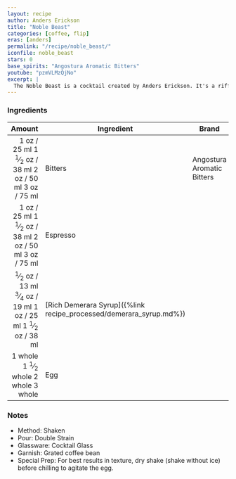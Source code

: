 ```yaml
---
layout: recipe
author: Anders Erickson
title: "Noble Beast"
categories: [coffee, flip]
eras: [anders]
permalink: "/recipe/noble_beast/"
iconfile: noble_beast
stars: 0
base_spirits: "Angostura Aromatic Bitters"
youtube: "pzmVLMzQjNo"
excerpt: |
  The Noble Beast is a cocktail created by Anders Erickson. It's a riff on the classic Sherry Flip, incorporating a whole egg for a creamy texture
---
```


### Ingredients

|  Amount | Ingredient                                               | Brand                      |
| ------: | -------------------------------------------------------- | -------------------------- |
|    <span class="onex active">1 oz  / 25 ml</span> <span class="onehalfx">1 <sup>1</sup>&frasl;<sub>2</sub> oz  / 38 ml</span> <span class="twox">2 oz  / 50 ml</span> <span class="threex">3 oz  / 75 ml</span>| Bitters                                                  | Angostura Aromatic Bitters |
|    <span class="onex active">1 oz  / 25 ml</span> <span class="onehalfx">1 <sup>1</sup>&frasl;<sub>2</sub> oz  / 38 ml</span> <span class="twox">2 oz  / 50 ml</span> <span class="threex">3 oz  / 75 ml</span>| Espresso                                                 |
|  <span class="onex active"> <sup>1</sup>&frasl;<sub>2</sub> oz  / 13 ml</span> <span class="onehalfx"> <sup>3</sup>&frasl;<sub>4</sub> oz  / 19 ml</span> <span class="twox">1 oz  / 25 ml</span> <span class="threex">1 <sup>1</sup>&frasl;<sub>2</sub> oz  / 38 ml</span>| [Rich Demerara Syrup]({%link recipe_processed/demerara_syrup.md%}) |
| <span class="onex active">1 whole </span> <span class="onehalfx">1 <sup>1</sup>&frasl;<sub>2</sub> whole </span> <span class="twox">2 whole </span> <span class="threex">3 whole </span>| Egg                                                      |

### Notes

- Method: Shaken
- Pour: Double Strain
- Glassware: Cocktail Glass
- Garnish: Grated coffee bean
- Special Prep: For best results in texture, dry shake (shake without ice) before chilling to agitate the egg.

    
<script type="application/ld+json">
{
  "@context": "https://schema.org",
  "@type": "Recipe",
  "author": "{{ page.author }}",
  "description": "{{ page.excerpt | strip_html | replace: '"', "'" }}",
  "image": "{% for ingredient in site.data[page.iconfile].images.ingredient limit: 1 %}{{ ingredient.url }}{% endfor %}",
  "recipeIngredient": [  " 1 oz Bitters ",
  " 1 oz Espresso",
  " 0.5 oz Rich Demerara Syrup",
  "1 whole Egg "],
  "name": "{{ page.title }}",
  "recipeInstructions": "  {
    '@type': 'HowToStep',
    'text': '- Method: Shaken
'
  },  {
    '@type': 'HowToStep',
    'text': '- Pour: Double Strain
'
  },  {
    '@type': 'HowToStep',
    'text': '- Glassware: Cocktail Glass
'
  },  {
    '@type': 'HowToStep',
    'text': '- Garnish: Grated coffee bean
'
  },  {
    '@type': 'HowToStep',
    'text': '- Special Prep: For best results in texture, dry shake (shake without ice) before chilling to agitate the egg.
'
  }",
  "recipeYield": "1 cocktail",
  "recipeCategory": "cocktail",
  "aggregateRating": "{%- if page.stars -%}{%- include stars_metadata.html %} out of 5{% else %}NA{%- endif -%}",
  "recipeCuisine": "global",
  "prepTime": "20 minutes",
  "cookTime": "15 second",
  "keywords": "{{ page.title }}, cocktail, {{ page.eras }}, {%- include category_metadata.html -%}, {%- include spirits_metadata.html -%}",
  "nutrition": "NA"
}
</script>

    